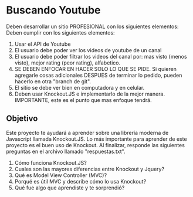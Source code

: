 # Buscando Youtube

Deben desarrollar un sitio PROFESIONAL con los siguientes elementos:
Deben cumplir con los siguientes elementos:

1. Usar el API de Youtube
2. El usuario debe poder ver los videos de youtube de un canal
3. El usuario debe poder filtrar los videos del canal por: mas visto (menos visto), mejor rating (peor rating), alfabetico.
4. SE DEBEN ENFOCAR EN HACER SOLO LO QUE SE PIDE. Si quieren agregarle cosas adicionales DESPUES de terminar lo pedido, pueden hacerlo en otra "branch de git".
5. El sitio se debe ver bien en computadora y en celular.
6. Deben usar Knockout.JS e implementarlo de la mejor manera. IMPORTANTE, este es el punto que mas enfoque tendrá.

## Objetivo
Este proyecto te ayudará a aprender sobre una librería moderna de Javascript llamada Knockout.JS.
Lo más importante para aprender de este proyecto es el buen uso de Knockout. Al finalizar, responde las siguientes preguntas en el archivo llamado "respuestas.txt".

1. Cómo funciona Knockout.JS?
2. Cuales son las mayores diferencias entre Knockout y Jquery?
3. Qué es Model View Controller (MVC)?
4. Porqué es útil MVC y describe cómo lo usa Knockout?
5. Qué fue algo que aprendiste y te sorprendió?
